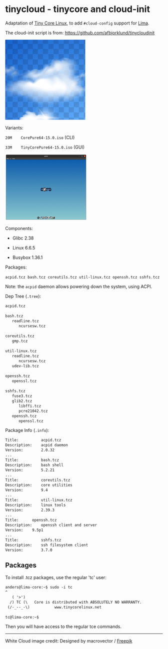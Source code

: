 # tinycloud - tinycore and cloud-init

Adaptation of [Tiny Core Linux](http://tinycorelinux.net/), to add `#cloud-config` support for [Lima](https://lima-vm.io/).

The cloud-init script is from: <https://github.com/afbjorklund/tinycloudinit>

![white cloud](assets/cloud.png)

Variants:

`20M	CorePure64-15.0.iso` (CLI)

`33M	TinyCorePure64-15.0.iso` (GUI)

<img alt="tiny qemu" src="assets/tiny-qemu.png" width="261" height="212" />

Components:

- Glibc 2.38

- Linux 6.6.5

- Busybox 1.36.1

Packages:

`acpid.tcz bash.tcz coreutils.tcz util-linux.tcz openssh.tcz sshfs.tcz`

Note: the `acpid` daemon allows powering down the system, using ACPI.

Dep Tree (`.tree`):

```
acpid.tcz

bash.tcz
   readline.tcz
      ncursesw.tcz

coreutils.tcz
   gmp.tcz

util-linux.tcz
   readline.tcz
      ncursesw.tcz
   udev-lib.tcz

openssh.tcz
   openssl.tcz

sshfs.tcz
   fuse3.tcz
   glib2.tcz
      libffi.tcz
      pcre21042.tcz
   openssh.tcz
      openssl.tcz
```

Package Info (`.info`):

```
Title:          acpid.tcz
Description:    acpid daemon
Version:        2.0.32
...
Title:          bash.tcz
Description:    bash shell
Version:        5.2.21
...
Title:          coreutils.tcz
Description:    core utilities
Version:        9.4
...
Title:          util-linux.tcz
Description:    linux tools
Version:        2.39.3
...
Title:		openssh.tcz
Description:	openssh client and server
Version:	9.5p1
...
Title:          sshfs.tcz
Description:    ssh filesystem client
Version:        3.7.0
```

## Packages

To install .tcz packages, use the regular 'tc' user:

```console
anders@lima-core:~$ sudo -i tc
^
   ( '>')
  /) TC (\   Core is distributed with ABSOLUTELY NO WARRANTY.
 (/-_--_-\)           www.tinycorelinux.net

tc@lima-core:~$
```

Then you will have access to the regular tce commands.

---

White Cloud image credit: Designed by macrovector / [Freepik](http://www.freepik.com)

